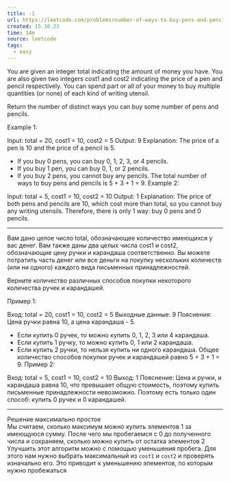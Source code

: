 ```yaml
---
title: -1
url: https://leetcode.com/problems/number-of-ways-to-buy-pens-and-pencils/description/
created: 15.10.23
time: 14m
source: leetcode
tags:
  - easy
---
```


You are given an integer total indicating the amount of money you have. You are also given two integers cost1 and cost2 indicating the price of a pen and pencil respectively. You can spend part or all of your money to buy multiple quantities (or none) of each kind of writing utensil.

Return the number of distinct ways you can buy some number of pens and pencils.

Example 1:

Input: total = 20, cost1 = 10, cost2 = 5
Output: 9
Explanation: The price of a pen is 10 and the price of a pencil is 5.

- If you buy 0 pens, you can buy 0, 1, 2, 3, or 4 pencils.
- If you buy 1 pen, you can buy 0, 1, or 2 pencils.
- If you buy 2 pens, you cannot buy any pencils.
  The total number of ways to buy pens and pencils is 5 + 3 + 1 = 9.
  Example 2:

Input: total = 5, cost1 = 10, cost2 = 10
Output: 1
Explanation: The price of both pens and pencils are 10, which cost more than total, so you cannot buy any writing utensils. Therefore, there is only 1 way: buy 0 pens and 0 pencils.

---

Вам дано целое число total, обозначающее количество имеющихся у вас денег. Вам также даны два целых числа cost1 и cost2, обозначающие цену ручки и карандаша соответственно. Вы можете потратить часть денег или все деньги на покупку нескольких количеств (или ни одного) каждого вида письменных принадлежностей.

Верните количество различных способов покупки некоторого количества ручек и карандашей.

Пример 1:

Вход: total = 20, cost1 = 10, cost2 = 5
Выходные данные: 9
Пояснения: Цена ручки равна 10, а цена карандаша - 5.

- Если купить 0 ручек, то можно купить 0, 1, 2, 3 или 4 карандаша.
- Если купить 1 ручку, то можно купить 0, 1 или 2 карандаша.
- Если купить 2 ручки, то нельзя купить ни одного карандаша.
  Общее количество способов покупки ручек и карандашей равно 5 + 3 + 1 = 9.
  Пример 2:

Вход: total = 5, cost1 = 10, cost2 = 10
Выход: 1
Пояснение: Цена и ручки, и карандаша равна 10, что превышает общую стоимость, поэтому купить письменные принадлежности невозможно. Поэтому есть только один способ: купить 0 ручек и 0 карандашей.

---

Решение максимально простое  
Мы считаем, сколько максимум можно купить элементов 1 за имеющуюся сумму. После чего мы пробегаемся с 0 до полученного числа и сохраняем, сколько можно купить от остатка элементов 2  
Улучшить этот алгоритм можно с помощью уменьшения пробега. Для этого нам нужно выбрать максимальный
из `cost1` и `cost2` и проверять изначально его. Это приводит к уменьшению элементов, по которым нужно пробежаться

